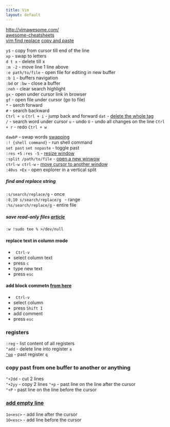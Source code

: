 ```yaml
---
title: Vim
layout: default
---
```

http://vimawesome.com/  
[awesome-cheatsheets](https://github.com/LeCoupa/awesome-cheatsheets/blob/master/tools/vim.txt)  
[vim find replace](https://linuxize.com/post/vim-find-replace/)
[copy and paste](https://linuxize.com/post/how-to-copy-cut-paste-in-vim/)  

`y$`        - copy from cursor till end of the line  
`xp`        - swap to letters  
`d t x`     - delete till x   
`:m -2`     - move line 1 line above  
`:e path/to/file` - open file for editing in new buffer   
`:b 1`            - buffers navigation  
`:bd` or `:bw`    - close a buffer   
`:noh`                  - clear search highlight  
`gx`                    - open under cursor link in browser  
`gf`                    - open file under cursor (go to file)  
`*`                     - serch forward  
`#`                     - search backward   
`Ctrl + o` `Ctrl + i`   - jump back and forward 
`dat`                   - [delete the whole tag](https://stackoverflow.com/questions/23698555/cut-or-yank-an-entire-tag-in-vim)   
`/`                    - search word under cursor
`u`         - undo
`U`         - undo all changes on the line
`Ctrl + r`  - redo 
`Ctrl + w`

`dawbP`         -  swap words [swapping](https://vim.fandom.com/wiki/Swapping_characters,_words_and_lines#Related_plugins)  
`:! {shell command}`      - run shell command  
`set past` `set nopaste`  - toggle past   
`:res +5`  `:res -5`      -  [resize window](https://vim.fandom.com/wiki/Resize_splits_more_quickly)   
`:split /path/to/file`    - [open a new winwow](https://dev.to/iggredible/using-buffers-windows-and-tabs-efficiently-in-vim-56jc)  
`ctrl-w ctrl-w`           - [move cursor to another window](https://cs.oberlin.edu/~kuperman/help/vim/windows.html)  
`:40vs +Ex`               - open explorer in a vertical split    

##### find and replace string
`:s/search/replace/g` - once  
`:8,10 s/search/replace/g ` - range  
`:%s/search/replace/g` - entire file   

##### save read-only files [article](https://catonmat.net/sudo-vim)  
`:w !sudo tee % >/dev/null`  


#### replace text in column mode 
- ` Ctrl-v` 
- select column text
- press `c`
- type new text 
- press `esc`

#### add block commetn [from here](https://stackoverflow.com/questions/1676632/whats-a-quick-way-to-comment-uncomment-lines-in-vim)
- ` Ctrl-v` 
- select column  
- press  `Shift I`  
- add comment  
- press `esc`  

### registers
 `:reg` - list content of all registers  
 `"add` - delete line into register `a`  
 [`"pq`](https://vim.fandom.com/wiki/Pasting_registers) - past register `q`  

### copy past from one buffer to another or anything
  `"+2dd` - cut 2 lines  
  `"+2yy` - copy 2 lines 
  `"+p` - past line on the line after the cursor  
  `"+P` - past line on the line before the cursor

### [add empty line](https://vim.fandom.com/wiki/Quickly_adding_and_deleting_empty_lines)
  `1o<esc>` - add line after the cursor  
  `1O<esc>` - add line before the cursor  

